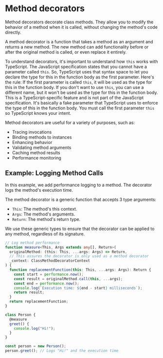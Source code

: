 # Method decorators

Method decorators decorate class methods. They allow you to modify the behavior of a method when it is called, without changing the method's code directly.

A method decorator is a function that takes a method as an argument and returns a new method. The new method can add functionality before or after the original method is called, or even replace it entirely.

To understand decorators, it's important to understand how `this` works with TypeScript. The JavaScript specification states that you cannot have a parameter called `this`. So, TypeScript uses that syntax space to let you declare the type for this in the function body as the first parameter. Here's the rule: If the first parameter is called `this`, it will be used as the type for this in the function body. If you don't want to use `this`, you can use a different name, but it won't be used as the type for this in the function body. This is a TypeScript-specific feature and is not part of the JavaScript specification. It's basically a fake parameter that TypeScript uses to enforce the type of this in the function body. You must call the first parameter `this` so TypeScript knows your intent.

Method decorators are useful for a variety of purposes, such as:

- Tracing invocations
- Binding methods to instances
- Enhancing behavior
- Validating method arguments
- Caching method results
- Performance monitoring

## Example: Logging Method Calls

In this example, we add performance logging to a method. The decorator logs the method's execution time.

The method decorator is a generic function that accepts 3 type arguments:

- `This`: The method's this context.
- `Args`: The method's arguments.
- `Return`: The method's return type.

We use these generic types to ensure that the decorator can be applied to any method, regardless of its signature.

```ts
// Log method performance
function measure<This, Args extends any[], Return>(
  originalMethod: (this: This, ...args: Args) => Return,
  // This assures the decorator is only used as a method decorator
  _context: ClassMethodDecoratorContext
) {
  function replacementFunction(this: This, ...args: Args): Return {
    const start = performance.now();
    const result = originalMethod.call(this, ...args);
    const end = performance.now();
    console.log(`Execution time: ${end - start} milliseconds`);
    return result;
  }
  return replacementFunction;
}

class Person {
  @measure
  greet() {
    console.log("Hi!");
  }
}

const person = new Person();
person.greet(); // Logs "Hi!" and the execution time
```

